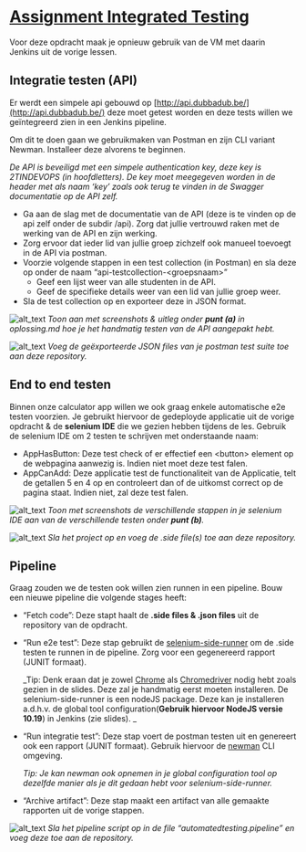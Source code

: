 # <span style="text-decoration:underline;">Assignment  Integrated Testing</span>

Voor deze opdracht maak je opnieuw gebruik van de VM met daarin Jenkins uit de vorige lessen.

## Integratie testen (API)

Er werdt een simpele api gebouwd op [http://api.dubbadub.be/](http://api.dubbadub.be/) deze moet getest worden en deze tests willen we geïntegreerd zien in een Jenkins pipeline.

Om dit te doen gaan we gebruikmaken van Postman en zijn CLI variant Newman. Installeer deze alvorens te beginnen.

_De API is beveiligd met een simpele authentication key, deze key is 2TINDEVOPS (in hoofdletters). De key moet meegegeven worden in de header met als naam ‘key’ zoals ook terug te vinden in de Swagger documentatie op de API zelf._

*   Ga aan de slag met de documentatie van de API (deze is te vinden op de api zelf onder de subdir /api). Zorg dat jullie vertrouwd raken met de werking van de API en zijn werking.
*   Zorg ervoor dat ieder lid van jullie groep zichzelf ook manueel toevoegt in de API via postman.
*   Voorzie volgende stappen in een test collection (in Postman) en sla deze op onder de naam “api-testcollection-&lt;groepsnaam>”
    *   Geef een lijst weer van alle studenten in de API.
    *   Geef de specifieke details weer van een lid van jullie groep weer.
*   Sla de test collection op en exporteer deze in JSON format.

![alt_text](https://i.imgur.com/9leib3p.png "image_tooltip")
_Toon aan met screenshots & uitleg onder **punt (a)** in oplossing.md hoe je het handmatig testen van de API aangepakt hebt._

![alt_text](https://i.imgur.com/9leib3p.png "image_tooltip")
_Voeg de geëxporteerde JSON files van je postman test suite toe aan deze repository._


## End to end testen

Binnen onze calculator app willen we ook graag enkele automatische e2e testen voorzien. Je gebruikt hiervoor de gedeployde applicatie uit de vorige opdracht & de **selenium IDE** die we gezien hebben tijdens de les. Gebruik de selenium IDE om 2 testen te schrijven met onderstaande naam:



*   AppHasButton: Deze test check of er effectief een &lt;button> element op de webpagina aanwezig is. Indien niet moet deze test falen.
*   AppCanAdd: Deze applicatie test de functionaliteit van de Applicatie, telt de getallen 5 en 4 op en controleert dan of de uitkomst correct op de pagina staat. Indien niet, zal deze test falen.

![alt_text](https://i.imgur.com/9leib3p.png "image_tooltip")
_Toon met screenshots de verschillende stappen in je selenium IDE aan van de verschillende testen onder **punt (b)**._

![alt_text](https://i.imgur.com/9leib3p.png "image_tooltip")
_Sla het project op en voeg de .side file(s) toe aan deze repository._

## Pipeline

Graag zouden we de testen ook willen zien runnen in een pipeline. Bouw een nieuwe pipeline die volgende stages heeft:



*   “Fetch code”: Deze stapt haalt de  **.side files & .json files** uit de repository van de opdracht.
*   “Run e2e test”: Deze stap gebruikt de [selenium-side-runner](https://www.selenium.dev/selenium-ide/docs/en/introduction/command-line-runner) om de .side testen te runnen in de pipeline. Zorg voor een gegenereerd rapport (JUNIT formaat).

    _Tip: Denk eraan dat je zowel [Chrome](https://linuxize.com/post/how-to-install-google-chrome-web-browser-on-debian-9/#1-download-google-chrome) als [Chromedriver](https://chromedriver.chromium.org/) nodig hebt zoals gezien in de slides. Deze zal je handmatig eerst moeten installeren. De selenium-side-runner is een nodeJS package. Deze kan je installeren a.d.h.v. de global tool configuration(**Gebruik hiervoor NodeJS versie 10.19**) in Jenkins (zie slides). _

*   “Run integratie test”: Deze stap voert de postman testen uit en genereert ook een rapport (JUNIT formaat). Gebruik hiervoor de [newman](https://www.npmjs.com/package/newman) CLI omgeving.

    _Tip: Je kan newman ook opnemen in je global configuration tool op dezelfde manier als je dit gedaan hebt voor selenium-side-runner._

*   “Archive artifact”: Deze stap maakt een artifact van alle gemaakte rapporten uit de vorige stappen.

![alt_text](https://i.imgur.com/9leib3p.png "image_tooltip")
_Sla het pipeline script op in de file “automatedtesting.pipeline” en voeg deze toe aan de repository._
